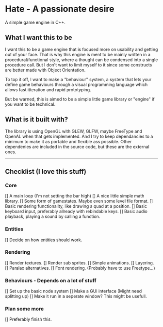 # Hate - A passionate desire
A simple game engine in C++.

## What I want this to be
I want this to be a game engine that is focused more on usability and getting out of your face.
That is why this engine is ment to be mainly written in a procedural/functional style, where 
a thought can be condensed into a single procedure call. But I don't want to limit myself
to it since some constructs are better made with Object Orientation.

To top it off, I want to make a "behaviour" system, a system that lets your define game behaviours
through a visual programming language which allows fast itteration and rapid prototyping. 

But be warned, this is aimed to be a simple little game library or "engine" if you want to be technical.

## What is it built with?
The library is using OpenGL with GLEW, GLFW, maybe FreeType and OpenAL when that gets implemented. And I try to keep
dependancies to a minimum to make it as portable and flexible ass possible. Other dependenies are included in the 
source code, but these are the external ones.

----------------------------------
## Checklist (I love this stuff)
### Core
[] A main loop (I'm not setting the bar high)
[] A nice little simple math library.
[] Some form of gamestates. Maybe even some level file format.
[] Basic rendering functionality, like drawing a quad at a position.
[] Basic keyboard input, preferably allready with rebindable keys.
[] Basic audio playback, playing a sound by calling a function.
### Entities
[] Decide on how entities should work.
### Rendering
[] Render textures.
[] Render sub sprites.
[] Simple animations.
[] Layering.
[] Paralax alternatives.
[] Font rendering. (Probably have to use Freetype...)
### Behaviours - Depends on a lot of stuff
[] Set up the basic node system
[] Make a GUI interface (Might need splitting up)
[] Make it run in a seperate window? This might be usefull.
### Plan some more
[] Preferably finish this.
